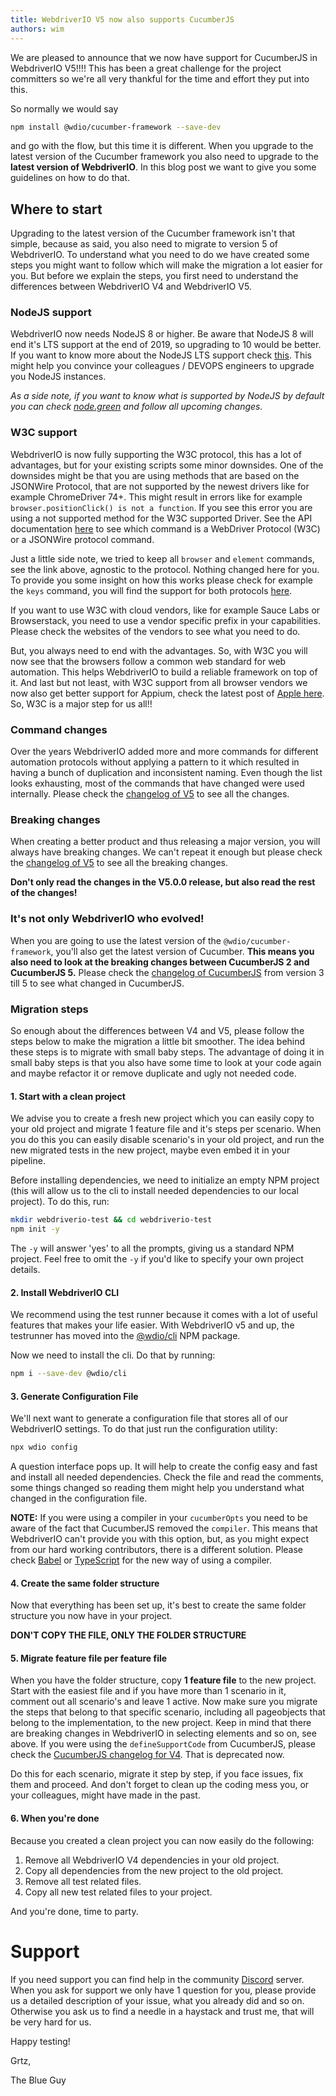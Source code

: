 ```yaml
---
title: WebdriverIO V5 now also supports CucumberJS
authors: wim
---
```


We are pleased to announce that we now have support for CucumberJS in WebdriverIO V5!!!!
This has been a great challenge for the project committers so we're all very thankful for the time and effort they put into this.

<!-- truncate -->

So normally we would say

```sh
npm install @wdio/cucumber-framework --save-dev
```

and go with the flow, but this time it is different. When you upgrade to the latest version of the Cucumber framework you also need to upgrade to the **latest version of WebdriverIO**.
In this blog post we want to give you some guidelines on how to do that.

## Where to start
Upgrading to the latest version of the Cucumber framework isn't that simple, because as said, you also need to migrate to version 5 of WebdriverIO.
To understand what you need to do we have created some steps you might want to follow which will make the migration a lot easier for you.
But before we explain the steps, you first need to understand the differences between WebdriverIO V4 and WebdriverIO V5.

### NodeJS support
WebdriverIO now needs NodeJS 8 or higher. Be aware that NodeJS 8 will end it's LTS support at the end of 2019, so upgrading to 10 would be better.
If you want to know more about the NodeJS LTS support check [this](https://github.com/nodejs/Release). This might help you convince your colleagues / DEVOPS engineers to upgrade you NodeJS instances.

*As a side note, if you want to know what is supported by NodeJS by default you can check [node.green](https://node.green/) and follow all upcoming changes.*

### W3C support
WebdriverIO is now fully supporting the W3C protocol, this has a lot of advantages, but for your existing scripts some minor downsides.
One of the downsides might be that you are using methods that are based on the JSONWire Protocol, that are not supported by the newest drivers like for example ChromeDriver 74+.
This might result in errors like for example `browser.positionClick() is not a function`. If you see this error you are using a not supported method for the W3C supported Driver.
See the API documentation [here](https://webdriver.io/docs/api.html) to see which command is a WebDriver Protocol (W3C) or a JSONWire protocol command.

Just a little side note, we tried to keep all `browser` and `element` commands, see the link above, agnostic to the protocol. Nothing changed here for you.
To provide you some insight on how this works please check for example the `keys` command, you will find the support for both protocols [here](https://github.com/webdriverio/webdriverio/blob/main/packages/webdriverio/src/commands/browser/keys.js#L45-L50).

If you want to use W3C with cloud vendors, like for example Sauce Labs or Browserstack, you need to use a vendor specific prefix in your capabilities.
Please check the websites of the vendors to see what you need to do.

But, you always need to end with the advantages. So, with W3C you will now see that the browsers follow a common web standard for web automation.
This helps WebdriverIO to build a reliable framework on top of it. And last but not least, with W3C support from all browser vendors we now also get better support for Appium, check the latest post of [Apple here](https://webkit.org/blog/9395/webdriver-is-coming-to-safari-in-ios-13/).
So, W3C is a major step for us all!!

### Command changes
Over the years WebdriverIO added more and more commands for different automation protocols without applying a pattern to it which resulted in having a bunch of duplication and inconsistent naming.
Even though the list looks exhausting, most of the commands that have changed were used internally. Please check the [changelog of V5](https://github.com/webdriverio/webdriverio/blob/main/CHANGELOG.md#v500-2018-12-20) to see all the changes.

### Breaking changes
When creating a better product and thus releasing a major version, you will always have breaking changes. We can't repeat it enough but please check the [changelog of V5](https://github.com/webdriverio/webdriverio/blob/main/CHANGELOG.md#v500-2018-12-20) to see all the breaking changes.

**Don't only read the changes in the V5.0.0 release, but also read the rest of the changes!**

### It's not only WebdriverIO who evolved!
When you are going to use the latest version of the `@wdio/cucumber-framework`, you'll also get the latest version of Cucumber. **This means you also need to look at the breaking changes between CucumberJS 2 and CucumberJS 5.**
Please check the [changelog of CucumberJS](https://github.com/cucumber/cucumber-js/blob/master/CHANGELOG.md#300-2017-08-08) from version 3 till 5 to see what changed in CucumberJS.

### Migration steps
So enough about the differences between V4 and V5, please follow the steps below to make the migration a little bit smoother. The idea behind these steps is to migrate with small baby steps.
The advantage of doing it in small baby steps is that you also have some time to look at your code again and maybe refactor it or remove duplicate and ugly not needed code.

#### 1. Start with a clean project
We advise you to create a fresh new project which you can easily copy to your old project and migrate 1 feature file and it's steps per scenario.
When you do this you can easily disable scenario's in your old project, and run the new migrated tests in the new project, maybe even embed it in your pipeline.

Before installing dependencies, we need to initialize an empty NPM project (this will allow us to the cli to install needed dependencies to our local project).
To do this, run:

```sh
mkdir webdriverio-test && cd webdriverio-test
npm init -y
```

The `-y` will answer 'yes' to all the prompts, giving us a standard NPM project. Feel free to omit the `-y` if you'd like to specify your own project details.

#### 2. Install WebdriverIO CLI
We recommend using the test runner because it comes with a lot of useful features that makes your life easier. With WebdriverIO v5 and up, the testrunner has moved into the [@wdio/cli](https://www.npmjs.com/package/@wdio/cli) NPM package.

Now we need to install the cli. Do that by running:

```sh
npm i --save-dev @wdio/cli
```

#### 3. Generate Configuration File
We'll next want to generate a configuration file that stores all of our WebdriverIO settings. To do that just run the configuration utility:

```sh
npx wdio config
```

A question interface pops up. It will help to create the config easy and fast and install all needed dependencies.
Check the file and read the comments, some things changed so reading them might help you understand what changed in the configuration file.

**NOTE:**
If you were using a compiler in your `cucumberOpts` you need to be aware of the fact that CucumberJS removed the `compiler`. This means that WebdriverIO can't provide you with this option, but, as you might expect from our hard working contributors, there is a different solution.
Please check [Babel](https://webdriver.io/docs/babel.html) or [TypeScript](https://webdriver.io/docs/typescript.html) for the new way of using a compiler.

#### 4. Create the same folder structure
Now that everything has been set up, it's best to create the same folder structure you now have in your project.

**DON'T COPY THE FILE, ONLY THE FOLDER STRUCTURE**

#### 5. Migrate feature file per feature file
When you have the folder structure, copy **1 feature file** to the new project. Start with the easiest file and if you have more than 1 scenario in it, comment out all scenario's and leave 1 active.
Now make sure you migrate the steps that belong to that specific scenario, including all pageobjects that belong to the implementation, to the new project. Keep in mind that there are breaking changes in WebdriverIO in selecting elements and so on, see above.
If you were using the `defineSupportCode` from CucumberJS, please check the [CucumberJS changelog for V4](https://github.com/cucumber/cucumber-js/blob/master/CHANGELOG.md#400-2018-01-24). That is deprecated now.

Do this for each scenario, migrate it step by step, if you face issues, fix them and proceed. And don't forget to clean up the coding mess you, or your colleagues, might have made in the past.

#### 6. When you're done
Because you created a clean project you can now easily do the following:

1. Remove all WebdriverIO V4 dependencies in your old project.
2. Copy all dependencies from the new project to the old project.
3. Remove all test related files.
4. Copy all new test related files to your project.

And you're done, time to party.

# Support
If you need support you can find help in the community [Discord](https://discord.webdriver.io) server. When you ask for support we only have 1 question for you, please provide us a detailed description of your issue, what you already did and so on. Otherwise you ask us to find a needle in a haystack and trust me, that will be very hard for us.

Happy testing!

Grtz,

The Blue Guy
